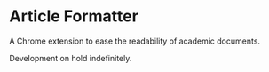 Article Formatter
=========

A Chrome extension to ease the readability of academic documents.

Development on hold indefinitely.